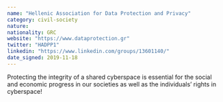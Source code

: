 ```yaml
---
name: "Hellenic Association for Data Protection and Privacy"
category: civil-society
nature:
nationality: GRC
website: "https://www.dataprotection.gr"
twitter: "HADPP1"
linkedin: "https://www.linkedin.com/groups/13601140/"
date_signed: 2019-11-18
---
```

Protecting the integrity of a shared cyberspace is essential for the social and economic progress in our societies as well as the individuals’ rights in cyberspace!
